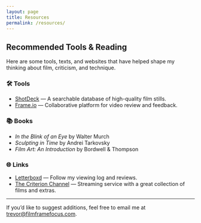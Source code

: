 ```yaml
---
layout: page
title: Resources
permalink: /resources/
---
```


## Recommended Tools & Reading

Here are some tools, texts, and websites that have helped shape my thinking about film, criticism, and technique.

### 🛠️ Tools
- [ShotDeck](https://shotdeck.com/) — A searchable database of high-quality film stills.
- [Frame.io](https://frame.io/) — Collaborative platform for video review and feedback.

### 📚 Books
- *In the Blink of an Eye* by Walter Murch  
- *Sculpting in Time* by Andrei Tarkovsky  
- *Film Art: An Introduction* by Bordwell & Thompson

### 🌐 Links
- [Letterboxd](https://letterboxd.com/trevornwilliams/) — Follow my viewing log and reviews.
- [The Criterion Channel](https://www.criterionchannel.com/) — Streaming service with a great collection of films and extras.

---

If you’d like to suggest additions, feel free to email me at [trevor@filmframefocus.com](mailto:trevor@filmframefocus.com).
